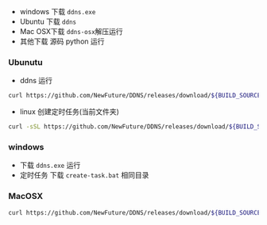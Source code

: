 
* windows 下载 `ddns.exe`
* Ubuntu 下载 `ddns`
* Mac OSX下载 `ddns-osx`解压运行
* 其他下载 源码 python 运行


### Ubunutu

* ddns 运行
```sh
curl https://github.com/NewFuture/DDNS/releases/download/${BUILD_SOURCEBRANCHNAME}/ddns -#SLo ddns && chmod +x ddns
```
* linux 创建定时任务(当前文件夹)
```sh
curl -sSL https://github.com/NewFuture/DDNS/releases/download/${BUILD_SOURCEBRANCHNAME}/create-task.sh | bash
```

### windows

* 下载 `ddns.exe` 运行
* 定时任务 下载 `create-task.bat` 相同目录

### MacOSX
```sh
curl https://github.com/NewFuture/DDNS/releases/download/${BUILD_SOURCEBRANCHNAME}/ddns-osx -#SLo ddns && chmod +x ddns
```